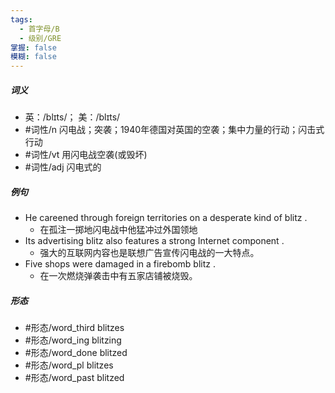 ```yaml
---
tags:
  - 首字母/B
  - 级别/GRE
掌握: false
模糊: false
---
```

##### 词义
- 英：/blɪts/； 美：/blɪts/
- #词性/n  闪电战；突袭；1940年德国对英国的空袭；集中力量的行动；闪击式行动
- #词性/vt  用闪电战空袭(或毁坏)
- #词性/adj  闪电式的
##### 例句
- He careened through foreign territories on a desperate kind of blitz .
	- 在孤注一掷地闪电战中他猛冲过外国领地
- Its advertising blitz also features a strong Internet component .
	- 强大的互联网内容也是联想广告宣传闪电战的一大特点。
- Five shops were damaged in a firebomb blitz .
	- 在一次燃烧弹袭击中有五家店铺被烧毁。
##### 形态
- #形态/word_third blitzes
- #形态/word_ing blitzing
- #形态/word_done blitzed
- #形态/word_pl blitzes
- #形态/word_past blitzed
